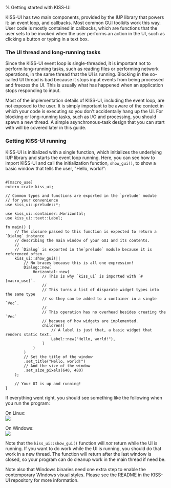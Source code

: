 % Getting started with KISS-UI

KISS-UI has two main components, provided by the IUP library that powers it: an event loop, and callbacks. Most common GUI toolkits work this way. User code is mostly contained in callbacks, which are functions that the user sets to be invoked when the user performs an action in the UI, such as clicking a button or typing in a text box.

### The UI thread and long-running tasks

Since the KISS-UI event loop is single-threaded, it is important not to perform long-running tasks, such as reading files or performing network operations, in the same thread that the UI is running. Blocking in the so-called UI thread is bad because it stops input events from being processed and freezes the UI. This is usually what has happened when an application stops responding to input.

Most of the implementation details of KISS-UI, including the event loop, are not exposed to the user. It is simply important to be aware of the context in which your code is executing so you don't accidentally hang up the UI. For blocking or long-running tasks, such as I/O and processing, you should spawn a new thread. A simple asynchronous-task design that you can start with will be covered later in this guide.

### Getting KISS-UI running

KISS-UI is initialized with a single function, which initializes the underlying IUP library and starts the event loop running. Here, you can see how to import KISS-UI and call the initialization function, `show_gui()`, to show a basic window that tells the user, "Hello, world!":

```notest

#[macro_use]
extern crate kiss_ui;

// Common types and functions are exported in the `prelude` module
// for your convenience
use kiss_ui::prelude::*;

use kiss_ui::container::Horizontal;
use kiss_ui::text::Label;

fn main() {
    // The closure passed to this function is expected to return a `Dialog` instance 
	// describing the main window of your GUI and its contents.
    //
    // `Dialog` is exported in the`prelude` module because it is referenced often.
    kiss_ui::show_gui(||
		// No braces because this is all one expression!
		Dialog::new(
            Horizontal::new(
                // This is why `kiss_ui` is imported with `#[macro_use]`.
				//
				// This turns a list of disparate widget types into the same type
				// so they can be added to a container in a single `Vec`.
				//
				// This operation has no overhead besides creating the `Vec`
				// because of how widgets are implemented.
                children![
                    // A label is just that, a basic widget that renders static text.
                    Label::new("Hello, world!"),
                ]
            )
        )
        // Set the title of the window
        .set_title("Hello, world!")
        // And the size of the window
        .set_size_pixels(640, 480)
	);

	// Your UI is up and running!
}

```

If everything went right, you should see something like the following when you run the program:

On Linux:  
![](../../screenshots/GTK+/window_test.png)

On Windows:  
![](../../screenshots/Windows/window_test.png)

Note that the `kiss_ui::show_gui()` function will *not* return while the UI is running. If you want to do work while the UI is running, you should do that work in a new thread. The function will return after the last window is closed, so your program can do cleanup work in the main thread if need be.

Note also that Windows binaries need one extra step to enable the contemporary WIndows visual styles. Please see the README in the KISS-UI repository for more information.
